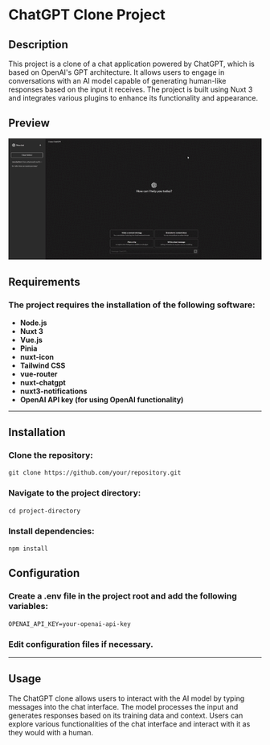 # ChatGPT Clone Project

## Description

This project is a clone of a chat application powered by ChatGPT, which is based on OpenAI's GPT architecture. It allows users to engage in conversations with an AI model capable of generating human-like responses based on the input it receives. The project is built using Nuxt 3 and integrates various plugins to enhance its functionality and appearance.

## Preview

![gif](https://github.com/Grinch3214/Clone-ChatGPT/blob/main/demo/demo.gif)

## Requirements

### The project requires the installation of the following software:

- **Node.js**
- **Nuxt 3**
- **Vue.js**
- **Pinia**
- **nuxt-icon**
- **Tailwind CSS**
- **vue-router**
- **nuxt-chatgpt**
- **nuxt3-notifications**
- **OpenAI API key (for using OpenAI functionality)**

---

## Installation

### Clone the repository:
```
git clone https://github.com/your/repository.git
```

### Navigate to the project directory:
```
cd project-directory
```

### Install dependencies:
```
npm install
```

## Configuration
### Create a .env file in the project root and add the following variables:
```
OPENAI_API_KEY=your-openai-api-key
```
### Edit configuration files if necessary.

---

## Usage

The ChatGPT clone allows users to interact with the AI model by typing messages into the chat interface. The model processes the input and generates responses based on its training data and context. Users can explore various functionalities of the chat interface and interact with it as they would with a human.